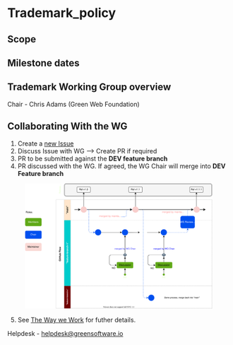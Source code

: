 # Trademark_policy

## Scope

## Milestone dates

## Trademark Working Group overview

Chair - Chris Adams (Green Web Foundation)

## Collaborating With the WG

1. Create a [new Issue](https://github.com/Green-Software-Foundation/trademark_policy/issues/new)
2. Discuss Issue with WG --> Create PR if required
3. PR to be submitted against the **DEV feature branch**
4. PR discussed with the WG. If agreed, the WG Chair will merge into **DEV Feature branch**
 
<figure>
	<img src="images/single-trunk-branch.svg" alt="GSF Single-Trunk Based Branch Flow">
	<figcaption></figcaption>
</figure>

5. See [The Way we Work](https://github.com/Green-Software-Foundation/standards_wg/blob/main/the_way_we_work.md) for futher details.

Helpdesk - helpdesk@greensoftware.io 
